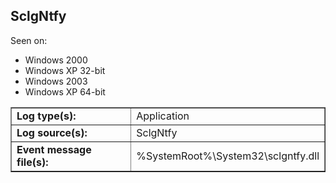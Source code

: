 ## SclgNtfy

Seen on:
* Windows 2000
* Windows XP 32-bit
* Windows 2003
* Windows XP 64-bit

<table border="1" class="docutils">
  <tbody>
    <tr>
      <td><b>Log type(s):</b></td>
      <td>Application</td>
    </tr>
    <tr>
      <td><b>Log source(s):</b></td>
      <td>SclgNtfy</td>
    </tr>
    <tr>
      <td><b>Event message file(s):</b></td>
      <td>%SystemRoot%\System32\sclgntfy.dll</td>
    </tr>
  </tbody>
</table>

&nbsp;

